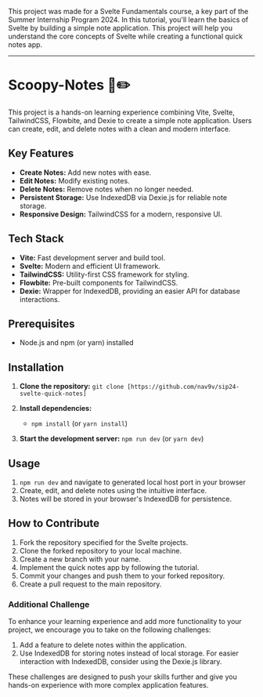 This project was made for a Svelte Fundamentals course, a key part of the Summer Internship Program 2024. In this tutorial, you'll learn the basics of Svelte by building a simple note application. This project will help you understand the core concepts of Svelte while creating a functional quick notes app.

---

# Scoopy-Notes 📒✏️

This project is a hands-on learning experience combining Vite, Svelte, TailwindCSS, Flowbite, and Dexie to create a simple note application. Users can create, edit, and delete notes with a clean and modern interface.

## Key Features

*   **Create Notes:** Add new notes with ease.
*   **Edit Notes:** Modify existing notes.
*   **Delete Notes:** Remove notes when no longer needed.
*   **Persistent Storage:** Use IndexedDB via Dexie.js for reliable note storage.
*   **Responsive Design:** TailwindCSS for a modern, responsive UI.

## Tech Stack

*   **Vite:** Fast development server and build tool.
*   **Svelte:** Modern and efficient UI framework.
*   **TailwindCSS:** Utility-first CSS framework for styling.
*   **Flowbite:** Pre-built components for TailwindCSS.
*   **Dexie:** Wrapper for IndexedDB, providing an easier API for database interactions.

## Prerequisites

*   Node.js and npm (or yarn) installed

## Installation

1.  **Clone the repository:** `git clone [https://github.com/nav9v/sip24-svelte-quick-notes]`
2.  **Install dependencies:**
    *   `npm install` (or `yarn install`)

3.  **Start the development server:** `npm run dev` (or `yarn dev`)

## Usage

1.  `npm run dev` and navigate to generated local host port in your browser
2.  Create, edit, and delete notes using the intuitive interface.
3.  Notes will be stored in your browser's IndexedDB for persistence.


## How to Contribute

1. Fork the repository specified for the Svelte projects.
2. Clone the forked repository to your local machine.
3. Create a new branch with your name.
4. Implement the quick notes app by following the tutorial.
5. Commit your changes and push them to your forked repository.
6. Create a pull request to the main repository.

### Additional Challenge

To enhance your learning experience and add more functionality to your project, we encourage you to take on the following challenges:

1. Add a feature to delete notes within the application.
2. Use IndexedDB for storing notes instead of local storage. For easier interaction with IndexedDB, consider using the Dexie.js library.

These challenges are designed to push your skills further and give you hands-on experience with more complex application features.